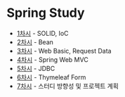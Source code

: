# Spring Study

- [1차시](./note/2022-11-10.md) - SOLID, IoC
- [2차시](./note/2022-11-12.md) - Bean
- [3차시](./note/2022-11-13.md) - Web Basic, Request Data
- [4차시](./note/2022-11-20.md) - Spring Web MVC
- [5차시](./note/2022-11-27.md) - JDBC
- [6차시](./note/2022-12-04.md) - Thymeleaf Form
- [7차시](./note/2022-12-24.md) - 스터디 방향성 및 프로젝트 계획